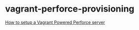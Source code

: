 # vagrant-perforce-provisioning
[How to setup a Vagrant Powered Perforce server](http://bilal.eltayara.net/blog/2015/05/20/vagrant-powered-perforce/)
